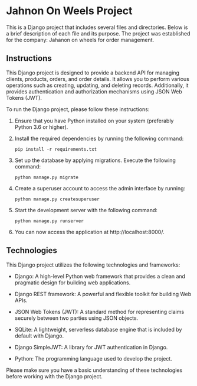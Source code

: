 # Jahnon On Weels Project

This is a Django project that includes several files and directories. Below is a brief description of each file and its purpose.
The project was established for the company: Jahanon on wheels for order management.

## Instructions

This Django project is designed to provide a backend API for managing clients, products, orders, and order details. It allows you to perform various operations such as creating, updating, and deleting records. Additionally, it provides authentication and authorization mechanisms using JSON Web Tokens (JWT).

To run the Django project, please follow these instructions:

1. Ensure that you have Python installed on your system (preferably Python 3.6 or higher).

2. Install the required dependencies by running the following command:
   ```
   pip install -r requirements.txt
   ```

3. Set up the database by applying migrations. Execute the following command:
    ```
    python manage.py migrate
    ```

4. Create a superuser account to access the admin interface by running:
    ```
    python manage.py createsuperuser
    ```

5. Start the development server with the following command:
    ```
    python manage.py runserver
    ```

6. You can now access the application at http://localhost:8000/.

## Technologies

This Django project utilizes the following technologies and frameworks:

* Django: A high-level Python web framework that provides a clean and pragmatic design for building web applications.

* Django REST framework: A powerful and flexible toolkit for building Web APIs.

* JSON Web Tokens (JWT): A standard method for representing claims securely between two parties using JSON objects.

* SQLite: A lightweight, serverless database engine that is included by default with Django.

* Django SimpleJWT: A library for JWT authentication in Django.

* Python: The programming language used to develop the project.

Please make sure you have a basic understanding of these technologies before working with the Django project.
